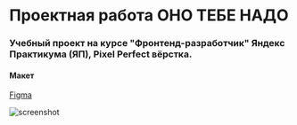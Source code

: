 # Проектная работа ОНО ТЕБЕ НАДО
### Учебный проект на курсе "Фронтенд-разработчик" Яндекс Практикума (ЯП), Pixel Perfect вёрстка.
#### Макет
[Figma](https://www.figma.com/design/j0GR1cSFoZbUnNWNvpDapI/%232-Оно-тебе-надо-(Copy))

![screenshot](https://github.com/user-attachments/assets/90bc4e6e-e63d-42f5-b48f-9f91f1499abd)
